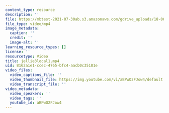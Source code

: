 ```yaml
---
content_type: resource
description: ''
file: https://mbtest-2021-07-30ab.s3.amazonaws.com/gdrive_uploads/18-065-matrix-methods-in-data-analysis-signal-processing-and-machine-learning-spring-2018/1W1MbAdYR75cx9FJzESi8i6jMz4yN8h7E/jellie3local1.mp4
file_type: video/mp4
image_metadata:
  caption: ''
  credit: ''
  image-alt: ''
learning_resource_types: []
license: ''
resourcetype: Video
title: jellie3local1.mp4
uid: 8162a1e1-ccec-4765-bfc4-aacb0c35181e
video_files:
  video_captions_file: ''
  video_thumbnail_file: https://img.youtube.com/vi/aBPwO2FJow4/default.jpg
  video_transcript_file: ''
video_metadata:
  video_speakers: ''
  video_tags: ''
  youtube_id: aBPwO2FJow4
---
```

